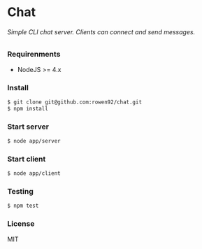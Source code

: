 # Chat
###### Simple CLI chat server. Clients can connect and send messages.

### Requirenments
* NodeJS >= 4.x

### Install
```sh
$ git clone git@github.com:rowen92/chat.git
$ npm install
```

### Start server
```sh
$ node app/server
```

### Start client
```sh
$ node app/client
```

### Testing
```sh
$ npm test
```

### License
MIT
